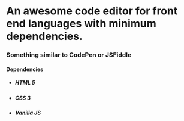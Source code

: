 # An awesome code editor for front end languages with minimum dependencies.

### Something similar to CodePen or JSFiddle

#### Dependencies

- ##### HTML 5
- ##### CSS 3
- ##### Vanilla JS